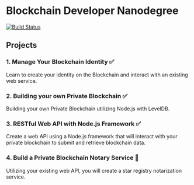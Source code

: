 # Blockchain Developer Nanodegree

[![Build Status](https://semaphoreci.com/api/v1/ibrunotome/udacity-blockchain-developer-nanodegree/branches/master/badge.svg)](https://semaphoreci.com/ibrunotome/udacity-blockchain-developer-nanodegree)

## Projects

### 1. Manage Your Blockchain Identity ✅

Learn to create your identity on the Blockchain and interact with an existing web service.

### 2. Building your own Private Blockchain ✅

Building your own Private Blockchain utilizing Node.js with LevelDB.

### 3. RESTful Web API with Node.js Framework ✅

Create a web API using a Node.js framework that will interact with your private blockchain to submit and retrieve blockchain data.

### 4. Build a Private Blockchain Notary Service 🔄

Utilizing your existing web API, you will create a star registry notarization service.